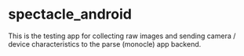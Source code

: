 # spectacle_android
This is the testing app for collecting raw images and sending camera / device characteristics to the parse (monocle) app backend.
